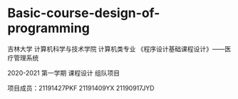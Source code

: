 # Basic-course-design-of-programming
吉林大学 计算机科学与技术学院 计算机类专业 《程序设计基础课程设计》——医疗管理系统

2020-2021 第一学期 课程设计 组队项目

项目成员：21191427PKF 21191409YX 21190917JYD
